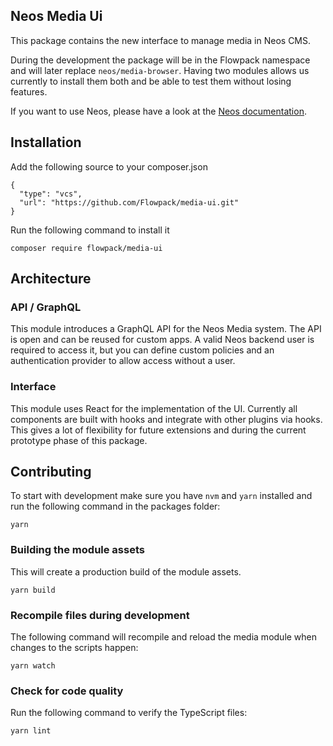 Neos Media Ui
-------------

This package contains the new interface to manage media in Neos CMS.

During the development the package will be in the Flowpack namespace and will
later replace `neos/media-browser`. Having two modules allows us currently to install
them both and be able to test them without losing features.

If you want to use Neos, please have a look at the [Neos documentation](http://neos.readthedocs.org/en/stable/).

## Installation

Add the following source to your composer.json

    {
      "type": "vcs",
      "url": "https://github.com/Flowpack/media-ui.git"
    }

Run the following command to install it

    composer require flowpack/media-ui 
    
## Architecture

### API / GraphQL

This module introduces a GraphQL API for the Neos Media system.
The API is open and can be reused for custom apps. A valid Neos backend user is required to access it,
but you can define custom policies and an authentication provider to allow access without a user.

### Interface

This module uses React for the implementation of the UI. Currently all components are built with hooks and
integrate with other plugins via hooks.
This gives a lot of flexibility for future extensions and during the current prototype phase of this package.

## Contributing

To start with development make sure you have `nvm` and `yarn` installed and run the following command in the packages folder:

    yarn

### Building the module assets

This will create a production build of the module assets.

    yarn build
    
### Recompile files during development

The following command will recompile and reload the media module when changes to the scripts happen:

    yarn watch

### Check for code quality

Run the following command to verify the TypeScript files:

    yarn lint
